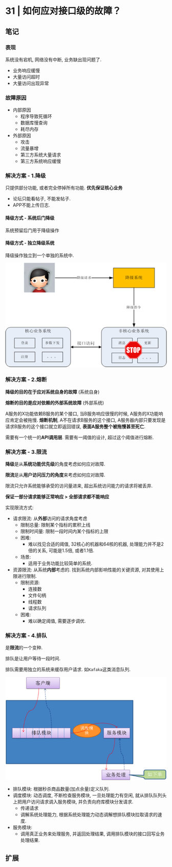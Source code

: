 # 31 | 如何应对接口级的故障？

## 笔记

### 表现

系统没有宕机, 网络没有中断, 业务缺出现问题了.

* 业务响应缓慢
* 大量访问超时
* 大量访问出现异常

### 故障原因

* 内部原因
	* 程序导致死循环
	* 数据库慢查询
	* 耗尽内存
* 外部原因
	* 攻击
	* 流量暴增
	* 第三方系统大量请求
	* 第三方系统响应缓慢

### 解决方案 - 1.降级

只提供部分功能, 或者完全停掉所有功能. **优先保证核心业务**

* 论坛只能看帖子, 不能发帖子.
* APP不能上传日志.

#### 降级方式 - 系统后门降级

系统预留后门用于降级操作

#### 降级方式 - 独立降级系统

降级操作独立到一个单独的系统中.

![](./img/31_01.png)

### 解决方案 - 2.熔断

**降级的目的在于应对系统自身的故障** (系统自身)

**熔断的目的是应对依赖的外部系统故障** (外部系统)

A服务的X功能依赖B服务的某个接口, 当B服务响应很慢的时候, A服务的X功能响应肯定会被拖慢. **熔断机制**, A不在请求B服务的这个接口, A服务器内部只要发现是请求B服务的这个接口就立即返回错误, **表面A服务整个被拖慢甚至死亡**.

需要有一个统一的**API调用层**. 需要有一阈值的设计, 超过这个阈值进行熔断.

### 解决方案 - 3.限流

**降级**是从**系统功能优先级**的角度考虑如何应对故障.

**限流**是从**用户访问压力的角度**来考虑如何应对故障.

限流只允许系统能够承受的访问量进来, 超出系统访问能力的请求将被丢弃.

**保证一部分请求能够正常响应 > 全部请求都不能响应**

实现限流方式:

* 请求限流: 从**外部**访问的请求角度考虑
	* 限制总量: 限制某个指标的累积上线
	* 限制时间量: 限制一段时间内某个指标的上限
	* 困难:
		* 难以找见合适的阈值, 32核心的机器和64核的机器, 处理能力并不是2倍的关系, 可能是1.5倍, 或者1.1倍.
	* 场景:
		* 适用于业务功能比较简单的系统.
* 资源限流: 从系统**内部**考虑的. 找到系统内部影响性能的关键资源, 对其使用上限进行限制.
	* 限制资源:
		* 连接数
		* 文件句柄
		* 线程数
		* 请求队列
	* 困难:
		* 难以确定阈值, 需要逐步调优.

### 解决方案 - 4.排队

是**限流**的一个变种.

排队是让用户等待一段时间.

排队需要用独立的系统来缓存用户请求. 如`Kafaka`这类消息队列.

![](./img/31_02.png)

* 排队模块: 根据秒杀商品数量(加点余量)定义队列.
* 调度模块: 动态调度, 不断检查服务模块, 一旦处理能力有空闲, 就从排队队列头上把用户访问请求调入服务模块, 并负责向府库模块分发请求.
	* 传递请求
	* 调解系统处理能力, 根据系统处理能力动态调解想排队模块拉取请求的速度.
* 服务模块:
	* 调用真正业务来处理服务, 并返回处理结果, 调用排队模块的接口回写业务处理结果.

## 扩展